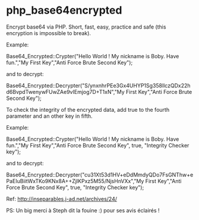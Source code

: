# php_base64encrypted
Encrypt base64 via PHP. Short, fast, easy, practice and safe (this encryption is impossible to break).

Example: 

Base64_Encrypted::Crypter("Hello World ! My nickname is Boby. Have fun.","My First Key","Anti Force Brute Second Key");
 
 and to decrypt:
 
Base64_Encrypted::Decrypter("S/ynxnhrPEe3Gx4UHYP1Sg358llczQDx22hd6BvpdTwenywFUwZAe9vIEmjog7D+T1xN","My First Key","Anti Force Brute Second Key");
 
 To check the integrity of the encrypted data, add true to the fourth parameter and an other key in fifth.
 
Example:
 
Base64_Encrypted::Crypter("Hello World ! My nickname is Boby. Have fun.","My First Key","Anti Force Brute Second Key", true, "Integrity Checker key");

and to decrypt:

Base64_Encrypted::Decrypter("cu31Xt53d1HV+eDdMmdyQDo7FsGNThw+ePaEIuBiitWxTKo9KNx8A++ZjIKPxz5M55/NjsHnVXx","My First Key","Anti Force Brute Second Key", true, "Integrity Checker key");


Ref: http://inseparables.j-ad.net/archives/24/

PS: Un big merci à Steph dit la fouine :) pour ses avis éclairés !
